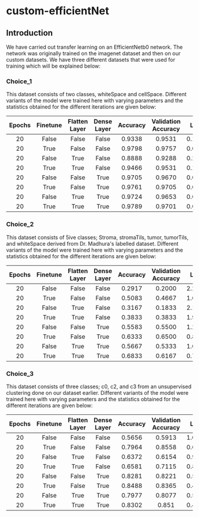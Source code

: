 # custom-efficientNet

## Introduction
We have carried out transfer learning on an EfficientNetb0 network. The network was originally trained on the imagenet dataset and then on our custom datasets. We have three different datasets that were used for training which will be explained below:

### Choice_1
This dataset consists of two classes, whiteSpace and cellSpace. Different variants of the model were trained here with varying parameters and the statistics obtained for the different iterations are given below:

| Epochs | Finetune | Flatten Layer | Dense Layer | Accuracy | Validation Accuracy | Loss | Validation Loss | 
| :----: | :----: | :----: | :----: | :----: | :----: | :----: | :----: |
| 20 | False | False | False | 0.9338 | 0.9531 | 0.1952 | 0.1495 |
| 20 | True | False | False | 0.9798 | 0.9757 | 0.0653 | 0.0790 |
| 20 | False | True | False | 0.8888 | 0.9288 | 0.2938 | 0.212 |
| 20 | True | True | False | 0.9466 | 0.9531 | 0.1808 | 0.1518 |
| 20 | False | False | True | 0.9705 | 0.9670 | 0.0958 | 0.087 |
| 20 | True | False | True | 0.9761 | 0.9705 | 0.0722 | 0.0699 |
| 20 | False | True | True | 0.9724 | 0.9653 | 0.0793 | 0.0950 |
| 20 | True | True | True | 0.9789 | 0.9701 | 0.0622 | 0.0725 |

### Choice_2
This dataset consists of 5ive classes; Stroma, stromaTils, tumor, tumorTils, and whiteSpace derived from Dr. Madhura's labelled dataset. Different variants of the model were trained here with varying parameters and the statistics obtained for the different iterations are given below:

| Epochs | Finetune | Flatten Layer | Dense Layer | Accuracy | Validation Accuracy | Loss | Validation Loss | 
| :----: | :----: | :----: | :----: | :----: | :----: | :----: | :----: |
| 20 | False | False | False | 0.2917 | 0.2000 | 2.2637 | 2.0888 |
| 20 | True | False | False | 0.5083 | 0.4667 | 1.6657 | 1.6665 |
| 20 | False | True | False | 0.3167 | 0.1833 | 2.1592 | 2.0444 |
| 20 | True | True | False | 0.3833 | 0.3833 | 1.9456 | 1.6529 |
| 20 | False | False | True | 0.5583 | 0.5500 | 1.2167 | 1.1043 |
| 20 | True | False | True | 0.6333 | 0.6500 | 0.8508 | 0.9104 |
| 20 | False | True | True | 0.5667 | 0.5333 | 1.0768 | 1.0506 |
| 20 | True | True | True | 0.6833 | 0.6167 | 0.7448 | 0.8537 |

### Choice_3
This dataset consists of three classes; c0, c2, and c3 from an unsupervised clustering done on our dataset earlier. Different variants of the model were trained here with varying parameters and the statistics obtained for the different iterations are given below:

| Epochs | Finetune | Flatten Layer | Dense Layer | Accuracy | Validation Accuracy | Loss | Validation Loss | 
| :----: | :----: | :----: | :----: | :----: | :----: | :----: | :----: |
| 20 | False | False | False | 0.5656 | 0.5913 | 1.0222 | 0.9131 |
| 20 | True | False | False | 0.7964 | 0.8558 | 0.6559 | 0.5587 |
| 20 | False | True | False | 0.6372 | 0.6154 | 0.9631 | 0.9335 |
| 20 | True | True | False | 0.6581 | 0.7115 | 0.8747 | 0.7085 | 
| 20 | False | False | True | 0.8281 | 0.8221 | 0.5174 | 0.4923 |
| 20 | True | False | True | 0.8488 | 0.8365 | 0.4617 | 0.3965 |
| 20 | False | True | True | 0.7977 | 0.8077 | 0.5309 | 0.4822 |
| 20 | True | True | True | 0.8302 | 0.851 | 0.4649 | 0.4432 |

